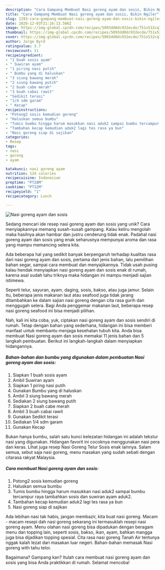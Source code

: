 ```yaml
---
description: "Cara Gampang Membuat Nasi goreng ayam dan sosis, Bikin Ngiler"
title: "Cara Gampang Membuat Nasi goreng ayam dan sosis, Bikin Ngiler"
slug: 1293-cara-gampang-membuat-nasi-goreng-ayam-dan-sosis-bikin-ngiler
date: 2020-12-03T21:16:13.586Z
image: https://img-global.cpcdn.com/recipes/5093dd0dc932ecde/751x532cq70/nasi-goreng-ayam-dan-sosis-foto-resep-utama.jpg
thumbnail: https://img-global.cpcdn.com/recipes/5093dd0dc932ecde/751x532cq70/nasi-goreng-ayam-dan-sosis-foto-resep-utama.jpg
cover: https://img-global.cpcdn.com/recipes/5093dd0dc932ecde/751x532cq70/nasi-goreng-ayam-dan-sosis-foto-resep-utama.jpg
author: Jorge Byrd
ratingvalue: 3.7
reviewcount: 11
recipeingredient:
- "1 buah sosis ayam"
- " Suwiran ayam"
- "1 piring nasi putih"
- " Bumbu yang di haluskan"
- "3 siung bawang merah"
- "2 siung bawang putih"
- "2 buah cabe merah"
- "3 buah cabai rawit"
- "Sedikit terasi"
- "1/4 sdm garam"
- " Kecap"
recipeinstructions:
- "Potong2 sosis kemudian goreng"
- "Haluskan semua bumbu"
- "Tumis bumbu hingga harum masukkan nasi aduk2 sampai bumbu tercampur raya tambahkan sosis dan suwiran ayam aduk2."
- "Tambahan kecap kemudian aduk2 lagi tes rasa ya bun"
- "Nasi goreng siap di sajikan"
categories:
- Resep
tags:
- nasi
- goreng
- ayam

katakunci: nasi goreng ayam 
nutrition: 124 calories
recipecuisine: Indonesian
preptime: "PT28M"
cooktime: "PT32M"
recipeyield: "1"
recipecategory: Lunch

---
```



![Nasi goreng ayam dan sosis](https://img-global.cpcdn.com/recipes/5093dd0dc932ecde/751x532cq70/nasi-goreng-ayam-dan-sosis-foto-resep-utama.jpg)

Sedang mencari ide resep nasi goreng ayam dan sosis yang unik? Cara menyiapkannya memang susah-susah gampang. Kalau keliru mengolah maka hasilnya akan hambar dan justru cenderung tidak enak. Padahal nasi goreng ayam dan sosis yang enak seharusnya mempunyai aroma dan rasa yang mampu memancing selera kita.

Ada beberapa hal yang sedikit banyak berpengaruh terhadap kualitas rasa dari nasi goreng ayam dan sosis, pertama dari jenis bahan, lalu pemilihan bahan segar, sampai cara membuat dan menyajikannya. Tidak usah pusing kalau hendak menyiapkan nasi goreng ayam dan sosis enak di rumah, karena asal sudah tahu triknya maka hidangan ini mampu menjadi sajian istimewa.

Seperti telur, sayuran, ayam, daging, sosis, bakso, atau juga jamur. Selain itu, beberapa jenis makanan laut atau seafood juga tidak jarang ditambahkan ke dalam sajian nasi goreng dengan cita rasa gurih dan menggugah selera. Bagi Anda penggemar makanan laut, beberapa resep nasi goreng seafood ini bisa menjadi pilihan.


Nah, kali ini kita coba, yuk, ciptakan nasi goreng ayam dan sosis sendiri di rumah. Tetap dengan bahan yang sederhana, hidangan ini bisa memberi manfaat untuk membantu menjaga kesehatan tubuh kita. Anda bisa membuat Nasi goreng ayam dan sosis memakai 11 jenis bahan dan 5 langkah pembuatan. Berikut ini langkah-langkah dalam menyiapkan hidangannya.

<!--inarticleads1-->

##### Bahan-bahan dan bumbu yang digunakan dalam pembuatan Nasi goreng ayam dan sosis:

1. Siapkan 1 buah sosis ayam
1. Ambil  Suwiran ayam
1. Siapkan 1 piring nasi putih
1. Gunakan  Bumbu yang di haluskan
1. Ambil 3 siung bawang merah
1. Sediakan 2 siung bawang putih
1. Siapkan 2 buah cabe merah
1. Ambil 3 buah cabai rawit
1. Gunakan Sedikit terasi
1. Sediakan 1/4 sdm garam
1. Gunakan  Kecap


Bukan hanya bumbu, salah satu kunci kelezatan hidangan ini adalah tekstur nasi yang digunakan. Hidangan favorit ini cocoknya menggunakan nasi pera dan keras. Lihat juga resep Nasi Goreng Telur Sosis enak lainnya. Salam semua, sebut saja nasi goreng, menu masakan yang sudah sebati dengan citarasa rakyat Malaysia. 

<!--inarticleads2-->

##### Cara membuat Nasi goreng ayam dan sosis:

1. Potong2 sosis kemudian goreng
1. Haluskan semua bumbu
1. Tumis bumbu hingga harum masukkan nasi aduk2 sampai bumbu tercampur raya tambahkan sosis dan suwiran ayam aduk2.
1. Tambahan kecap kemudian aduk2 lagi tes rasa ya bun
1. Nasi goreng siap di sajikan


Ada lebihan nasi tak habis, jangan membazir, kita buat nasi goreng. Macam - macam resepi dah nasi goreng sekarang ini termasuklah resepi nasi goreng ayam. Menu olahan nasi goreng bisa dipadukan dengan beragam menu dan topping lain, seperti sosis, bakso, ikan, ayam, bahkan mangga juga bisa dijadikan topping spesial. Cita rasa nasi goreng Tanah Air tentunya nggak kalah lezat dari masakan luar negeri. Bahan-bahan memasak Nasi goreng with tahu telor. 

Bagaimana? Gampang kan? Itulah cara membuat nasi goreng ayam dan sosis yang bisa Anda praktikkan di rumah. Selamat mencoba!
